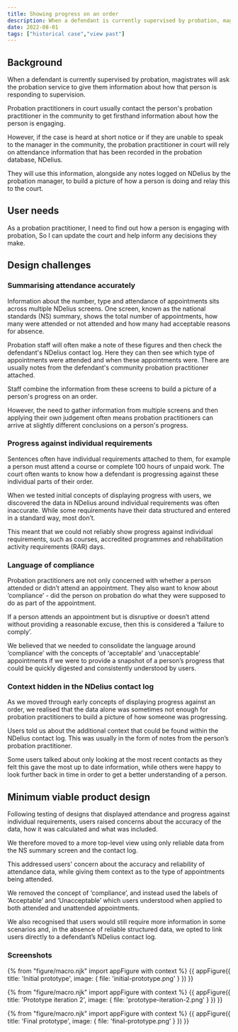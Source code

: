 ```yaml
---
title: Showing progress on an order
description: When a defendant is currently supervised by probation, magistrates will ask the probation service to give them information about how that person is responding to supervision.
date: 2022-08-01
tags: ["historical case","view past"]
---
```


## Background
When a defendant is currently supervised by probation, magistrates will ask the probation service to give them information about how that person is responding to supervision.

Probation practitioners in court usually contact the person's probation practitioner in the community to get firsthand information about how the person is engaging.

However, if the case is heard at short notice or if they are unable to speak to the manager in the community, the probation practitioner in court will rely on attendance information that has been recorded in the probation database, NDelius.

They will use this information, alongside any notes logged on NDelius by the probation manager, to build a picture of how a person is doing and relay this to the court.

## User needs
As a probation practitioner,
I need to find out how a person is engaging with probation,
So I can update the court and help inform any decisions they make.

## Design challenges

### Summarising attendance accurately
Information about the number, type and attendance of appointments sits across multiple NDelius screens. One screen, known as the national standards (NS) summary, shows the total number of appointments, how many were attended or not attended and how many had acceptable reasons for absence.

Probation staff will often make a note of these figures and then check the defendant's NDelius contact log. Here they can then see which type of appointments were attended and when these appointments were. There are usually notes from the defendant's community probation practitioner attached.

Staff combine the information from these screens to build a picture of a person's progress on an order.

However, the need to gather information from multiple screens and then applying their own judgement often means probation practitioners can arrive at slightly different conclusions on a person's progress.

### Progress against individual requirements
Sentences often have individual requirements attached to them, for example a person must attend a course or complete 100 hours of unpaid work. The court often wants to know how a defendant is progressing against these individual parts of their order.

When we tested initial concepts of displaying progress with users, we discovered the data in NDelius around individual requirements was often inaccurate. While some requirements have their data structured and entered in a standard way, most don’t.

This meant that we could not reliably show progress against individual requirements, such as courses, accredited programmes and rehabilitation activity requirements (RAR) days.

### Language of compliance
Probation practitioners are not only concerned with whether a person attended or didn’t attend an appointment. They also want to know about ‘compliance’ - did the person on probation do what they were supposed to do as part of the appointment.

If a person attends an appointment but is disruptive or doesn’t attend without providing a reasonable excuse, then this is considered a ‘failure to comply’.

We believed that we needed to consolidate the language around ‘compliance’ with the concepts of ‘acceptable’ and ‘unacceptable’ appointments if we were to provide a snapshot of a person’s progress that could be quickly digested and consistently understood by users.

### Context hidden in the NDelius contact log
As we moved through early concepts of displaying progress against an order, we realised that the data alone was sometimes not enough for probation practitioners to build a picture of how someone was progressing.

Users told us about the additional context that could be found within the NDelius contact log. This was usually in the form of notes from the person’s probation practitioner.


Some users talked about only looking at the most recent contacts as they felt this gave the most up to date information, while others were happy to look further back in time in order to get a better understanding of a person.

## Minimum viable product design
Following testing of designs that displayed attendance and progress against individual requirements, users raised concerns about the accuracy of the data, how it was calculated and what was included.

We therefore moved to a more top-level view using only reliable data from the NS summary screen and the contact log.

This addressed users' concern about the accuracy and reliability of attendance data, while giving them context as to the type of appointments being attended.

We removed the concept of ‘compliance’, and instead used the labels of ‘Acceptable’ and ‘Unacceptable’ which users understood when applied to both attended and unattended appointments.

We also recognised that users would still require more information in some scenarios and, in the absence of reliable structured data, we opted to link users directly to a defendant’s NDelius contact log.

### Screenshots
{% from "figure/macro.njk" import appFigure with context %}
{{ appFigure({
  title: 'Initial prototype',
  image: {
    file: 'initial-prototype.png'
  }
}) }}

{% from "figure/macro.njk" import appFigure with context %}
{{ appFigure({
  title: 'Prototype iteration 2',
  image: {
    file: 'prototype-iteration-2.png'
  }
}) }}

{% from "figure/macro.njk" import appFigure with context %}
{{ appFigure({
  title: 'Final prototype',
  image: {
    file: 'final-prototype.png'
  }
}) }}



